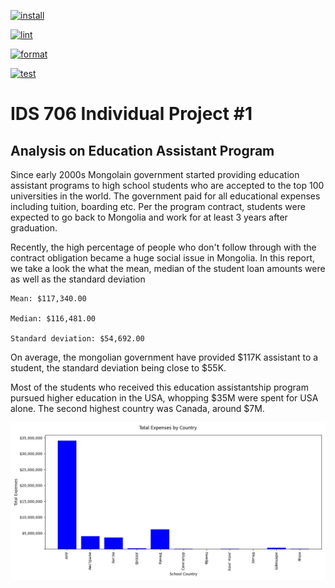 [![install](https://github.com/nogibjj/IDS706_Individual_Project1_KM632/actions/workflows/install.yml/badge.svg)](https://github.com/nogibjj/IDS706_Individual_Project1_KM632/actions/workflows/install.yml)

[![lint](https://github.com/nogibjj/IDS706_Individual_Project1_KM632/actions/workflows/lint.yml/badge.svg)](https://github.com/nogibjj/IDS706_Individual_Project1_KM632/actions/workflows/lint.yml)

[![format](https://github.com/nogibjj/IDS706_Individual_Project1_KM632/actions/workflows/format.yml/badge.svg)](https://github.com/nogibjj/IDS706_Individual_Project1_KM632/actions/workflows/format.yml)

[![test](https://github.com/nogibjj/IDS706_Individual_Project1_KM632/actions/workflows/test.yml/badge.svg)](https://github.com/nogibjj/IDS706_Individual_Project1_KM632/actions/workflows/test.yml)

# IDS 706 Individual Project #1 

## Analysis on Education Assistant Program

Since early 2000s Mongolain government started providing education assistant programs to high school students who are accepted to the top 100 universities in the world. The government paid for all educational expenses including tuition, boarding etc. Per the program contract, students were expected to go back to Mongolia and work for at least 3 years after graduation. 

Recently, the high percentage of people who don't follow through with the contract obligation became a huge social issue in Mongolia. In this report, we take a look the what the mean, median of the student loan amounts were as well as the standard deviation 

    Mean: $117,340.00

    Median: $116,481.00

    Standard deviation: $54,692.00


On average, the mongolian government have provided $117K assistant to a student, the standard deviation being close to $55K. 

Most of the students who received this education assistantship program pursued higher education in the USA, whopping $35M were spent for USA alone. The second highest country was Canada, around $7M.

![Alt Text](total_expenses_by_country.png)
